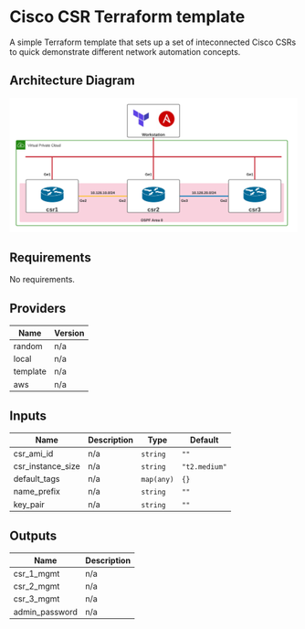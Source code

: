 # Cisco CSR Terraform template
A simple Terraform template that sets up a set of inteconnected Cisco CSRs to quick demonstrate different network automation concepts.

## Architecture Diagram

![Diagram1](images/image1.png)

<!-- BEGINNING OF PRE-COMMIT-TERRAFORM DOCS HOOK -->
## Requirements

No requirements.

## Providers

| Name | Version |
|------|---------|
| random | n/a |
| local | n/a |
| template | n/a |
| aws | n/a |

## Inputs

| Name | Description | Type | Default |
|------|-------------|------|---------|
| csr\_ami\_id | n/a | `string` | `""` |
| csr\_instance\_size | n/a | `string` | `"t2.medium"` |
| default\_tags | n/a | `map(any)` | `{}` |
| name\_prefix | n/a | `string` | `""` |
| key\_pair | n/a | `string` | `""` |

## Outputs

| Name | Description |
|------|-------------|
| csr\_1\_mgmt | n/a |
| csr\_2\_mgmt | n/a |
| csr\_3\_mgmt | n/a |
| admin\_password | n/a |

<!-- END OF PRE-COMMIT-TERRAFORM DOCS HOOK -->